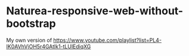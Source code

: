 # Naturea-responsive-web-without-bootstrap
My own version of https://www.youtube.com/playlist?list=PL4-IK0AVhVjOH5r4GAtlk1-tLUlEdiqXG
